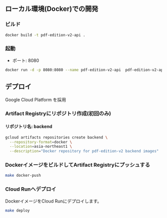 ## ローカル環境(Docker)での開発

### ビルド
```bash
docker build -t pdf-edition-v2-api .
```

### 起動
- ポート: 8080

```bash
docker run -d -p 8080:8080 --name pdf-edition-v2-api  pdf-edition-v2-api
```

## デプロイ

Google Cloud Platform を採用


### Artifact Registryにリポジトリ作成(初回のみ)

#### リポジトリ名: backend

```bash
gcloud artifacts repositories create backend \
  --repository-format=docker \
  --location=asia-northeast1 \
  --description="Docker repository for pdf-edition-v2 backend images"
```

### DockerイメージをビルドしてArtifact Registryにプッシュする

```bash
make docker-push
```

### Cloud Runへデプロイ

DockerイメージをCloud Runにデプロイします。

```bash
make deploy
```

